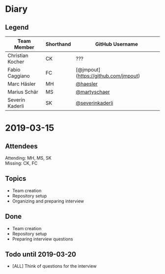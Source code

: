 # Diary
## Legend

| Team Member      | Shorthand | GitHub Username                                      |
| ---------------- | --------- | ---------------------------------------------------- |
| Christian Kocher | CK        | ???                                                  |
| Fabio Caggiano   | FC        | [@jmpout] (https://github.com/jmpout)                |
| Marc Häsler      | MH        | [@haesler](https://github.com/haesler)               |
| Marius Schär     | MS        | [@martyschaer](https://github.com/martyschaer)       |
| Severin Kaderli  | SK        | [@severinkaderli](https://github.com/severinkaderli) |

# 2019-03-15
## Attendees
Attending: MH, MS, SK  
Missing: CK, FC

## Topics
- Team creation
- Repository setup
- Organizing and preparing interview

## Done
- Team creation
- Repository setup
- Preparing interview questions

## Todo until 2019-03-20
- [ALL] Think of questions for the interview
